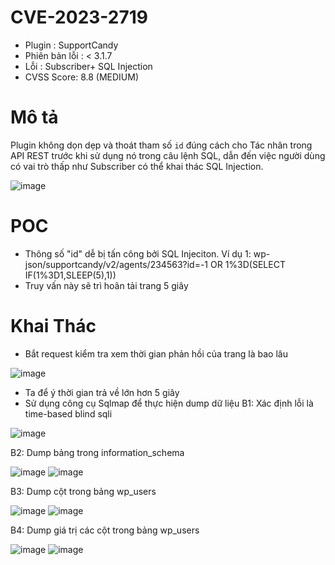 # CVE-2023-2719

- Plugin : SupportCandy
- Phiên bản lỗi : < 3.1.7
- Lỗi : Subscriber+ SQL Injection
- CVSS Score: 8.8 (MEDIUM)

# Mô tả

Plugin không dọn dẹp và thoát tham số `id` đúng cách cho Tác nhân trong API REST trước khi sử dụng nó trong câu lệnh SQL, dẫn đến việc người dùng có vai trò thấp như Subscriber có thể khai thác SQL Injection.

 ![image](https://github.com/Manh130902/wordpress/assets/93723285/aa0c09bf-9c58-4412-a857-48004b61462a)

# POC

- Thông số "id" dễ bị tấn công bởi SQL Injeciton.
  Ví dụ 1: wp-json/supportcandy/v2/agents/234563?id=-1 OR 1%3D(SELECT IF(1%3D1,SLEEP(5),1))
- Truy vấn này sẽ trì hoãn tải trang 5 giây

# Khai Thác

- Bắt request kiểm tra xem thời gian phản hồi của trang là bao lâu

![image](https://github.com/Manh130902/wordpress/assets/93723285/7b928546-c883-42e1-9de3-6498107c05ce)

- Ta để ý thời gian trả về lớn hơn 5 giây
- Sử dụng công cụ Sqlmap để thực hiện dump dữ liệu
B1: Xác định lỗi là time-based blind sqli

![image](https://github.com/Manh130902/wordpress/assets/93723285/262c1fa1-6043-4e3d-8c50-333a0495660a)

B2: Dump bảng trong information_schema

![image](https://github.com/Manh130902/wordpress/assets/93723285/1892a461-207c-4c0b-ab97-c9a553a843fa)
![image](https://github.com/Manh130902/wordpress/assets/93723285/93d9b457-2627-4180-97de-09f108816b8f)


B3: Dump cột trong bảng wp_users

![image](https://github.com/Manh130902/wordpress/assets/93723285/feecf092-bc60-4e35-affa-0c0d4a03c035)
![image](https://github.com/Manh130902/wordpress/assets/93723285/466954c2-b853-42ee-b286-5d26a9fb51f3)

B4: Dump giá trị các cột trong bảng wp_users

![image](https://github.com/Manh130902/wordpress/assets/93723285/dd381601-9c52-4021-8da8-e017cc6fefb0)
![image](https://github.com/Manh130902/wordpress/assets/93723285/a0c95607-95c0-4db9-9bf6-148a4a95a20a)
